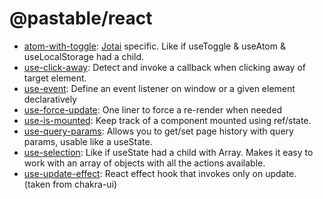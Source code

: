 # @pastable/react

-   [atom-with-toggle](../../docs/atomWithToggle.md): [Jotai](https://github.com/pmndrs/jotai) specific. Like if useToggle & useAtom & useLocalStorage had a child.
-   [use-click-away](../../docs/useClickAway.md): Detect and invoke a callback when clicking away of target element.
-   [use-event](../../docs/useEvent.md): Define an event listener on window or a given element declaratively
-   [use-force-update](../../docs/useForceUpdate.md): One liner to force a re-render when needed
-   [use-is-mounted](../../docs/useIsMounted.md): Keep track of a component mounted using ref/state.
-   [use-query-params](../../docs/useQueryParams.md): Allows you to get/set page history with query params, usable like a useState.
-   [use-selection](../../docs/useSelection.md): Like if useState had a child with Array. Makes it easy to work with an array of objects with all the actions available.
-   [use-update-effect](../../docs/useUpdateEffect.md): React effect hook that invokes only on update. (taken from chakra-ui)
